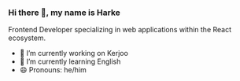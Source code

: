 ### Hi there 👋, my name is Harke

Frontend Developer specializing in web applications within the React ecosystem.

- 🔭 I’m currently working on Kerjoo
- 🌱 I’m currently learning English
- 😄 Pronouns: he/him
